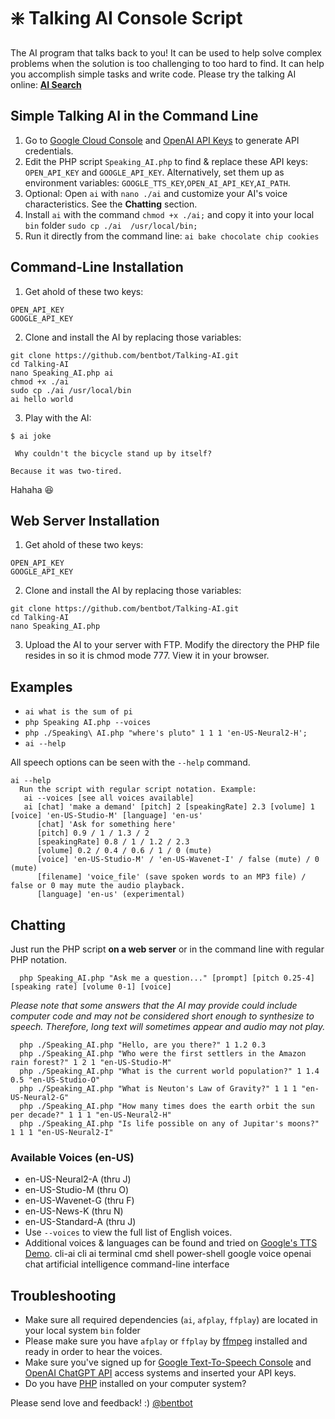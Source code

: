 # :sparkle: Talking AI Console Script

The AI program that talks back to you! It can be used to help solve complex problems when the solution is too challenging to too hard to find. It can help you accomplish simple tasks and write code. Please try the talking AI online: **[AI Search](http://liamhogan.ca/ai/)**

## Simple Talking AI in the Command Line
 1. Go to [Google Cloud Console](https://console.cloud.google.com/) and [OpenAI API 
Keys](https://platform.openai.com/account/api-keys) to generate API credentials.
 2. Edit the PHP script `Speaking_AI.php` to find & replace these API keys: `OPEN_API_KEY` and `GOOGLE_API_KEY`. Alternatively,  set them up as environment variables: `GOOGLE_TTS_KEY`,`OPEN_AI_API_KEY`,`AI_PATH`.
 3. Optional: Open `ai` with `nano ./ai` and customize your AI's voice characteristics. See the **Chatting** section.
 4. Install `ai` with the command `chmod +x ./ai;` and copy it into your local `bin` folder `sudo cp ./ai 
/usr/local/bin;` 
 5. Run it directly from the command line: `ai bake chocolate chip cookies`

## Command-Line Installation

1. Get ahold of these two keys:
```
OPEN_API_KEY
GOOGLE_API_KEY
```

2. Clone and install the AI by replacing those variables:
 ```
git clone https://github.com/bentbot/Talking-AI.git
cd Talking-AI
nano Speaking_AI.php ai
chmod +x ./ai
sudo cp ./ai /usr/local/bin
ai hello world
 ```
3. Play with the AI:
 ```
$ ai joke

  Why couldn't the bicycle stand up by itself? 

 Because it was two-tired.
 
 ```
Hahaha :laughing:

## Web Server Installation

1. Get ahold of these two keys:
```
OPEN_API_KEY
GOOGLE_API_KEY
```
2. Clone and install the AI by replacing those variables:
 ```
git clone https://github.com/bentbot/Talking-AI.git
cd Talking-AI
nano Speaking_AI.php 
 ```
3. Upload the AI to your server with FTP. Modify the directory the PHP file resides in so it is chmod mode 777. View it in your browser.

## Examples

 - `ai what is the sum of pi`
 - `php Speaking AI.php --voices`
 - `php ./Speaking\ AI.php "where's pluto" 1 1 1 'en-US-Neural2-H';`
 - `ai --help`

All speech options can be seen with the `--help` command.
```
ai --help
  Run the script with regular script notation. Example:
   ai --voices [see all voices available]
   ai [chat] 'make a demand' [pitch] 2 [speakingRate] 2.3 [volume] 1 [voice] 'en-US-Studio-M' [language] 'en-us'
      [chat] 'Ask for something here' 
      [pitch] 0.9 / 1 / 1.3 / 2
      [speakingRate] 0.8 / 1 / 1.2 / 2.3
      [volume] 0.2 / 0.4 / 0.6 / 1 / 0 (mute)
      [voice] 'en-US-Studio-M' / 'en-US-Wavenet-I' / false (mute) / 0 (mute)
      [filename] 'voice_file' (save spoken words to an MP3 file) / false or 0 may mute the audio playback.
      [language] 'en-us' (experimental)
```

## Chatting

Just run the PHP script **on a web server** or in the command line with regular PHP notation.

      php Speaking_AI.php "Ask me a question..." [prompt] [pitch 0.25-4] [speaking rate] [volume 0-1] [voice] 

*Please note that some answers that the AI may provide could include computer code and may not be considered short 
enough to synthesize to speech. Therefore, long text will sometimes appear and audio may not play.*

      php ./Speaking_AI.php "Hello, are you there?" 1 1.2 0.3
      php ./Speaking_AI.php "Who were the first settlers in the Amazon rain forest?" 1 2 1 "en-US-Studio-M"
      php ./Speaking_AI.php "What is the current world population?" 1 1.4 0.5 "en-US-Studio-O"
      php ./Speaking_AI.php "What is Neuton's Law of Gravity?" 1 1 1 "en-US-Neural2-G"
      php ./Speaking_AI.php "How many times does the earth orbit the sun per decade?" 1 1 1 "en-US-Neural2-H"
      php ./Speaking_AI.php "Is life possible on any of Jupitar's moons?" 1 1 1 "en-US-Neural2-I"

### Available Voices (en-US)
 - en-US-Neural2-A (thru J)
 - en-US-Studio-M (thru O)
 - en-US-Wavenet-G (thru F)
 - en-US-News-K (thru N)
 - en-US-Standard-A (thru J)
 - Use `--voices` to view the full list of English voices.
 - Additional voices & languages can be found and tried on [Google's TTS 
Demo](https://cloud.google.com/text-to-speech).
cli-ai cli ai terminal cmd shell power-shell google voice openai chat artificial intelligence command-line interface

## Troubleshooting
 - Make sure all required dependencies (`ai`, `afplay`, `ffplay`) are located in your local system `bin` folder
 - Please make sure you have `afplay` or `ffplay` by [ffmpeg](https://ffmpeg.org/download.html) installed and ready 
in order to hear the voices.
 - Make sure you've signed up for [Google Text-To-Speech Console](https://console.cloud.google.com/) and [OpenAI 
ChatGPT API](https://platform.openai.com/account/api-keys) access systems and inserted your API keys.
 - Do you have [PHP](https://www.google.com/search?q=php+download+and+install) installed on your computer system?

Please send love and feedback! :) [@bentbot](http://liamhogan.ca)
